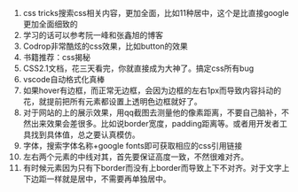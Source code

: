 1. css tricks搜索css相关内容，更加全面，比如11种居中，这个是比直接google更加全面细致的
2. 学习的话可以参考阮一峰和张鑫旭的博客
3. Codrop非常酷炫的css效果，比如button的效果
4. 书籍推荐：css揭秘
5. CSS2.1文档，花三天看完，你就直接成为大神了。搞定css所有bug
6. vscode自动格式化真棒
7. 如果hover有边框，而正常无边框，会因为边框的左右1px而导致内容抖动的花，就提前把所有元素都设置上透明色边框就好了。
8. 对于网站的上的展示效果，用qq截图去测量他的像素距离，不要自己脑补，不然出来效果会差很多。比如说border宽度，padding距离等。或者用开发者工具找到具体值，总之要认真模仿。
9. 字体，搜索字体名称+google fonts即可获取相应的css引用链接
10. 左右两个元素的中线对其，首先要保证高度一致，不然很难对齐。
11. 有时候元素因为只有下border而没有上border而导致上下不对齐。对于文字上下边距一样就是居中，不需要再单独居中。